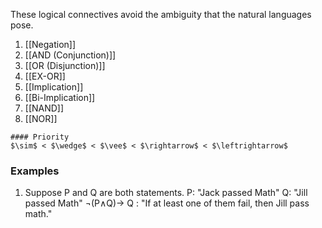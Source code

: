 These logical connectives avoid the ambiguity that the natural languages pose.

1. [[Negation]]
2. [[AND (Conjunction)]]
3. [[OR (Disjunction)]]
4. [[EX-OR]]
5. [[Implication]]
6. [[Bi-Implication]]
7. [[NAND]]
8. [[NOR]]


```ad-tip
#### Priority
$\sim$ < $\wedge$ < $\vee$ < $\rightarrow$ < $\leftrightarrow$ 
```

### Examples

1. Suppose P and Q are both statements.
	P: "Jack passed Math"
	Q: "Jill passed Math"
	$\neg$(P$\wedge$Q)$\rightarrow$ Q : "If at least one of them fail, then Jill pass math."


